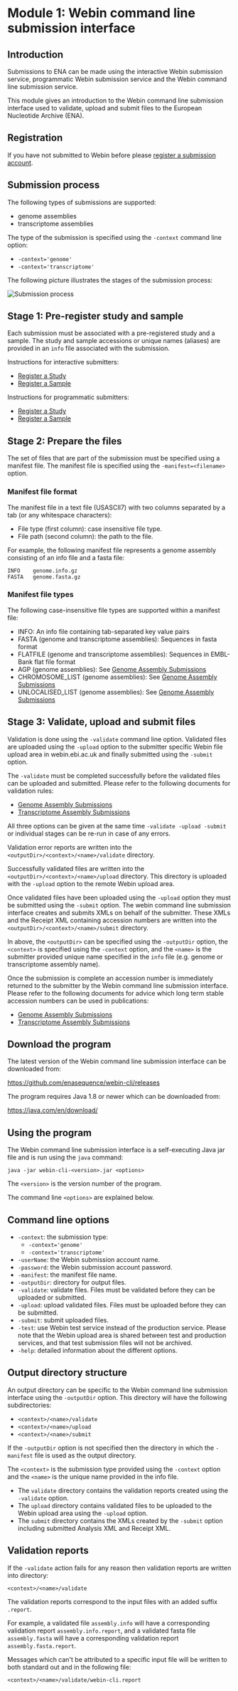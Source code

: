 # Module 1: Webin command line submission interface

## Introduction

Submissions to ENA can be made using the interactive Webin submission service, programmatic Webin submission
service and the Webin command line submission service. 

This module gives an introduction to the Webin command line submission interface
used to validate, upload and submit files to the European Nucleotide Archive (ENA). 

## Registration

If you have not submitted to Webin before please [register a submission account](reg_01.html).

## Submission process

The following types of submissions are supported:

- genome assemblies
- transcriptome assemblies

The type of the submission is specified using the `-context` command line option:
- `-context='genome'` 
- `-context='transcriptome'` 

The following picture illustrates the stages of the submission process:

![Submission process](images/webin-cli_01.png)

## Stage 1: Pre-register study and sample

Each submission must be associated with a pre-registered study and a sample. The study and sample 
accessions or unique names (aliases) are provided in an `info` file associated with the submission. 

Instructions for interactive submitters:
- [Register a Study](mod_02.html)
- [Register a Sample](mod_03.html)

Instructions for programmatic submitters:
- [Register a Study](prog_02.html)
- [Register a Sample](prog_03.html)

## Stage 2: Prepare the files

The set of files that are part of the submission must be specified using a manifest file.
The manifest file is specified using the `-manifest=<filename>` option.

### Manifest file format

The manifest file in a text file (USASCII7) with two columns separated by a tab (or any whitespace characters):
- File type (first column): case insensitive file type.   
- File path (second column): the path to the file.

For example, the following manifest file represents a genome assembly consisting of an info file and a fasta file:

```
INFO    genome.info.gz
FASTA   genome.fasta.gz
``` 

### Manifest file types

The following case-insensitive file types are supported within a manifest file:

- INFO: An info file containing tab-separated key value pairs
- FASTA (genome and transcriptome assemblies): Sequences in fasta format
- FLATFILE (genome and transcriptome assemblies): Sequences in EMBL-Bank flat file format 
- AGP (genome assemblies): See [Genome Assembly Submissions](cli_02.html)
- CHROMOSOME_LIST (genome assemblies): See [Genome Assembly Submissions](cli_02.html)
- UNLOCALISED_LIST (genome assemblies): See [Genome Assembly Submissions](cli_02.html)

## Stage 3: Validate, upload and submit files

Validation is done using the `-validate` command line option. Validated files are 
uploaded using the `-upload` option to the submitter specific Webin file upload area 
in webin.ebi.ac.uk and finally submitted using the `-submit` option.

The `-validate` must be completed successfully before the validated files can 
be uploaded and submitted. Please refer to the following documents for
validation rules:
- [Genome Assembly Submissions](cli_02.html)
- [Transcriptome Assembly Submissions](cli_03.html)

All three options can be given at the same time `-validate -upload -submit` or
individual stages can be re-run in case of any errors. 

Validation error reports are written into the `<outputDir>/<context>/<name>/validate` directory.

Successfully validated files are written into the `<outputDir>/<context>/<name>/upload` directory.
This directory is uploaded with the `-upload` option to the remote Webin upload area.  

Once validated files have been uploaded using the `-upload` option they must be submitted 
using the `-submit` option. The webin command line submission interface creates and submits 
XMLs on behalf of the submitter. These XMLs and the Receipt XML containing accession numbers 
are written into the `<outputDir>/<context>/<name>/submit` directory.

In above, the `<outputDir>` can be specified using the `-outputDir` option, the `<context>` is
specified using the `-context` option, and the `<name>` is the submitter provided unique 
name specified in the `info` file (e.g. genome or transcriptome assembly name). 

Once the submission is complete an accession number is immediately returned to the
submitter by the Webin command line submission interface. Please refer to the following
documents for advice which long term stable accession numbers can be used in publications:
- [Genome Assembly Submissions](cli_02.html)
- [Transcriptome Assembly Submissions](cli_03.html)

## Download the program

The latest version of the Webin command line submission interface can be downloaded from: 

<https://github.com/enasequence/webin-cli/releases>

The program requires Java 1.8 or newer which can be downloaded from: 

<https://java.com/en/download/>

## Using the program

The  Webin command line submission interface is a self-executing Java jar file and is 
run using the `java` command:

`java -jar webin-cli-<version>.jar <options>` 

The `<version>` is the version number of the program. 

The command line `<options>` are explained below.

## Command line options

- `-context`: the submission type: 
    - `-context='genome'` 
    - `-context='transcriptome'` 
- `-userName`: the Webin submission account name.
- `-password`: the Webin submission account password.
- `-manifest`: the manifest file name.
- `-outputDir`: directory for output files. 
- `-validate`: validate files. Files must be validated before they can be uploaded or submitted.
- `-upload`: upload validated files. Files must be uploaded before they can be submitted.
- `-submit`: submit uploaded files.
- `-test`: use Webin test service instead of the production service. Please note that the
Webin upload area is shared between test and production services, and that test submission
files will not be archived.
- `-help`: detailed information about the different options.

## Output directory structure 

An output directory can be specific to the Webin command line submission interface
using the `-outputDir` option. This directory will have the following subdirectories:
- `<context>/<name>/validate`
- `<context>/<name>/upload`
- `<context>/<name>/submit`

If the `-outputDir` option is not specified then the directory in which the
`-manifest` file is used as the output directory.  

The `<context>` is the submission type provided using the `-context` option
and the `<name>` is the unique name provided in the info file.

- The `validate` directory contains the validation reports created using the `-validate` option. 
- The `upload` directory contains validated files to be uploaded to the Webin upload area using the `-upload` option.
- The `submit` directory contains the XMLs created by the `-submit` option including submitted Analysis XML
and Receipt XML.

## Validation reports

If the `-validate` action fails for any reason then validation reports are written into directory: 

`<context>/<name>/validate`

The validation reports correspond to the input files with an added suffix `.report`. 

For example, a validated file `assembly.info` will have a corresponding validation report 
`assembly.info.report`, and a validated fasta file `assembly.fasta`  will have a corresponding validation 
report `assembly.fasta.report`.

Messages which can't be attributed to a specific input file will be written to both standard out and 
in the following file:  

`<context>/<name>/validate/webin-cli.report`
